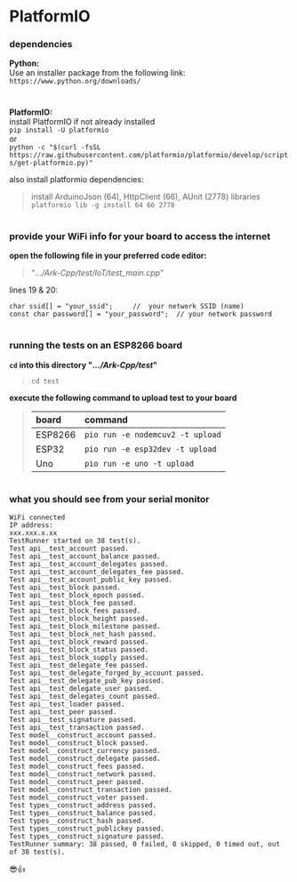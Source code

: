 

# PlatformIO

### dependencies

**Python:**  
Use an installer package from the following link:  
```https://www.python.org/downloads/```

#

**PlatformIO:**  
install PlatformIO if not already installed  
```pip install -U platformio```  
or  
```python -c "$(curl -fsSL https://raw.githubusercontent.com/platformio/platformio/develop/scripts/get-platformio.py)"```

also install platformio dependencies:  
> install ArduinoJson (64), HttpClient (66), AUnit (2778) libraries  
```platformio lib -g install 64 66 2778```

#  

### provide your WiFi info for your board to access the internet   

**open the following file in your preferred code editor:**  

> "*.../Ark-Cpp/test/IoT/test_main.cpp*"  


lines 19 & 20:  
```
char ssid[] = "your_ssid";     //  your network SSID (name)
const char password[] = "your_password";  // your network password
```

#

### running the tests on an ESP8266 board

**`cd` into this directory "*.../Ark-Cpp/test*"**  
> ```cd test```

**execute the following command to upload test to your board**  

>| board | command |
>|:-- |:-- |
>| ESP8266 | ```pio run -e nodemcuv2 -t upload``` |
>| ESP32 | ```pio run -e esp32dev -t upload``` |
>| Uno | ```pio run -e uno -t upload``` |



#

### what you should see from your serial monitor

```
WiFi connected
IP address:
xxx.xxx.x.xx
TestRunner started on 38 test(s).
Test api__test_account passed.
Test api__test_account_balance passed.
Test api__test_account_delegates passed.
Test api__test_account_delegates_fee passed.
Test api__test_account_public_key passed.
Test api__test_block passed.
Test api__test_block_epoch passed.
Test api__test_block_fee passed.
Test api__test_block_fees passed.
Test api__test_block_height passed.
Test api__test_block_milestone passed.
Test api__test_block_net_hash passed.
Test api__test_block_reward passed.
Test api__test_block_status passed.
Test api__test_block_supply passed.
Test api__test_delegate_fee passed.
Test api__test_delegate_forged_by_account passed.
Test api__test_delegate_pub_key passed.
Test api__test_delegate_user passed.
Test api__test_delegates_count passed.
Test api__test_loader passed.
Test api__test_peer passed.
Test api__test_signature passed.
Test api__test_transaction passed.
Test model__construct_account passed.
Test model__construct_block passed.
Test model__construct_currency passed.
Test model__construct_delegate passed.
Test model__construct_fees passed.
Test model__construct_network passed.
Test model__construct_peer passed.
Test model__construct_transaction passed.
Test model__construct_voter passed.
Test types__construct_address passed.
Test types__construct_balance passed.
Test types__construct_hash passed.
Test types__construct_publickey passed.
Test types__construct_signature passed.
TestRunner summary: 38 passed, 0 failed, 0 skipped, 0 timed out, out of 38 test(s).
```
😎👍
